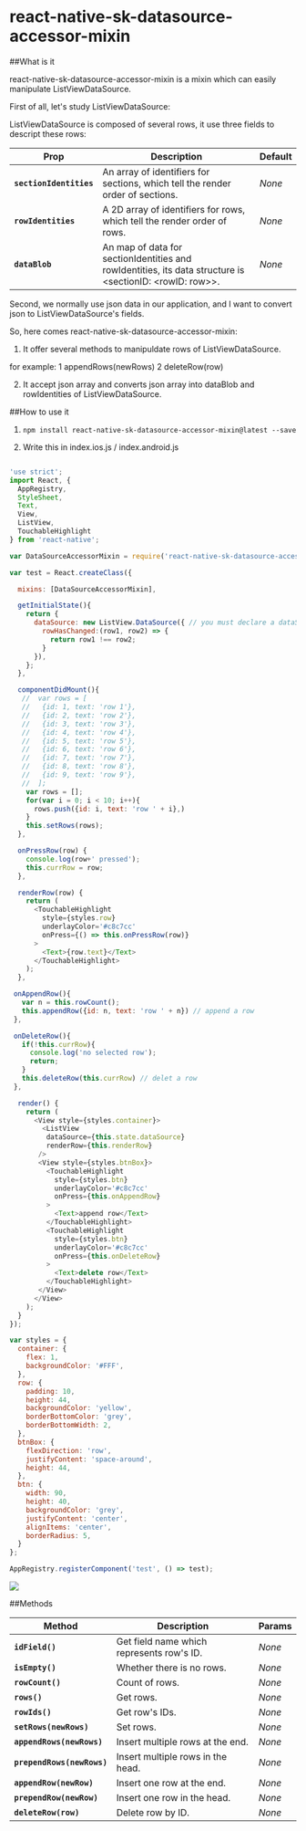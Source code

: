 # react-native-sk-datasource-accessor-mixin

##What is it

react-native-sk-datasource-accessor-mixin is a mixin which can easily manipulate ListViewDataSource.

First of all, let's study ListViewDataSource:

ListViewDataSource is composed of several rows, it use three fields to descript these rows: 

| Prop | Description | Default |
|---|---|---|
|**`sectionIdentities`**|An array of identifiers for sections, which tell the render order of sections. |*None*|
|**`rowIdentities`**|A 2D array of identifiers for rows, which tell the render order of rows. |*None*|
|**`dataBlob`**|An map of data for sectionIdentities and rowIdentities, its data structure is <sectionID: <rowID: row>>. |*None*|

Second, we normally use json data in our application, and I want to convert json to ListViewDataSource's fields.

So, here comes react-native-sk-datasource-accessor-mixin: 

1. It offer several methods to manipuldate rows of ListViewDataSource.

for example: 1 appendRows(newRows) 2 deleteRow(row)

2. It accept json array and converts json array into dataBlob and rowIdentities of ListViewDataSource.


##How to use it

1. `npm install react-native-sk-datasource-accessor-mixin@latest --save`

2. Write this in index.ios.js / index.android.js

```javascript

'use strict';
import React, {
  AppRegistry,
  StyleSheet,
  Text,
  View,
  ListView,
  TouchableHighlight
} from 'react-native';

var DataSourceAccessorMixin = require('react-native-sk-datasource-accessor-mixin');

var test = React.createClass({

  mixins: [DataSourceAccessorMixin],

  getInitialState(){
    return {
      dataSource: new ListView.DataSource({ // you must declare a dataSource state first, it will be used in DataSourceAccessorMixin
        rowHasChanged:(row1, row2) => {
          return row1 !== row2;
        }
      }),
    };
  },

  componentDidMount(){
   //  var rows = [
   //   {id: 1, text: 'row 1'},
   //   {id: 2, text: 'row 2'},
   //   {id: 3, text: 'row 3'},
   //   {id: 4, text: 'row 4'},
   //   {id: 5, text: 'row 5'},
   //   {id: 6, text: 'row 6'},
   //   {id: 7, text: 'row 7'},
   //   {id: 8, text: 'row 8'},
   //   {id: 9, text: 'row 9'},
   //  ];
    var rows = [];
    for(var i = 0; i < 10; i++){
      rows.push({id: i, text: 'row ' + i},)
    }
    this.setRows(rows);
  },

  onPressRow(row) {
    console.log(row+' pressed');
    this.currRow = row;
  },

  renderRow(row) {
    return (
      <TouchableHighlight
        style={styles.row}
        underlayColor='#c8c7cc'
        onPress={() => this.onPressRow(row)}
      >
        <Text>{row.text}</Text>
      </TouchableHighlight>
    );
  },

 onAppendRow(){
   var n = this.rowCount();
   this.appendRow({id: n, text: 'row ' + n}) // append a row
 },

 onDeleteRow(){
   if(!this.currRow){
     console.log('no selected row');
     return;
   }
   this.deleteRow(this.currRow) // delet a row
 },

  render() {
    return (
      <View style={styles.container}>
        <ListView
         dataSource={this.state.dataSource}
         renderRow={this.renderRow}
       />
       <View style={styles.btnBox}>
         <TouchableHighlight
           style={styles.btn}
           underlayColor='#c8c7cc'
           onPress={this.onAppendRow}
         >
           <Text>append row</Text>
         </TouchableHighlight>
         <TouchableHighlight
           style={styles.btn}
           underlayColor='#c8c7cc'
           onPress={this.onDeleteRow}
         >
           <Text>delete row</Text>
         </TouchableHighlight>
       </View>
      </View>
    );
  }
});

var styles = {
  container: {
    flex: 1,
    backgroundColor: '#FFF',
  },
  row: {
    padding: 10,
    height: 44,
    backgroundColor: 'yellow',
    borderBottomColor: 'grey',
    borderBottomWidth: 2,
  },
  btnBox: {
    flexDirection: 'row',
    justifyContent: 'space-around',
    height: 44,
  },
  btn: {
    width: 90,
    height: 40,
    backgroundColor: 'grey',
    justifyContent: 'center',
    alignItems: 'center',
    borderRadius: 5,
  }
};

AppRegistry.registerComponent('test', () => test);

```
![](https://raw.githubusercontent.com/shigebeyond/react-native-sk-datasource-accessor-mixin/master/demo.gif)

##Methods

| Method | Description | Params |
|---|---|---|
|**`idField()`**|Get field name which represents row's ID.  |*None*|
|**`isEmpty()`**|Whether there is no rows. |*None*|
|**`rowCount()`**|Count of rows. |*None*|
|**`rows()`**|Get rows. |*None*|
|**`rowIds()`**|Get row's IDs. |*None*|
|**`setRows(newRows)`**|Set rows. |*None*|
|**`appendRows(newRows)`**|Insert multiple rows at the end. |*None*|
|**`prependRows(newRows)`**|Insert multiple rows in the head. |*None*|
|**`appendRow(newRow)`**|Insert one row at the end. |*None*|
|**`prependRow(newRow)`**|Insert one row in the head. |*None*|
|**`deleteRow(row)`**|Delete row by ID. |*None*|
